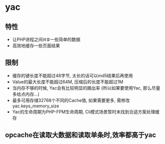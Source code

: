 # yac

## 特性

- 让PHP进程之间`共享`一些简单的数据
- 高效地缓存一些页面结果

## 限制

- 缓存的键长度不能超过48字节, 太长的话可以md5结果后再使用
- Value的最大长度不能超过64M, 压缩后的长度不能超过1M
- 当内存不够的时候, Yac会有比较明显的踢出率 (所以如果要使用Yac, 那么尽量多给点内存...)
- 最多可用存储32768个不同的Cache值, 如果需要更多, 需修改yac.keys_memory_size
- Yac的生命周期为PHP-FPM生命周期, Cli模式场景暂时未找到合适方案处理缓存

## opcache在读取大数据和读取单条时,效率都高于yac
